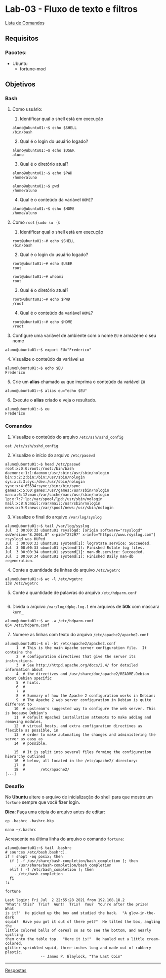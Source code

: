 # Lab-03 - Fluxo de texto e filtros

[Lista de Comandos](../comandos.md)

## Requisitos

### Pacotes:

- Ubuntu
    - fortune-mod

## Objetivos

### Bash

1. Como usuário:
    1. Identificar qual o shell está em execução

    ```
    aluno@ubuntu01:~$ echo $SHELL
    /bin/bash
    ```

    2. Qual é o login do usuário logado?

    ```
    aluno@ubuntu01:~$ echo $USER
    aluno
    ```

    3. Qual é o diretório atual?

    ```
    aluno@ubuntu01:~$ echo $PWD
    /home/aluno

    aluno@ubuntu01:~$ pwd
    /home/aluno
    ```

    4. Qual é o conteúdo da variável `HOME`?

    ```
    aluno@ubuntu01:~$ echo $HOME
    /home/aluno
    ```

2. Como `root` (`sudo su -`):
    1. Identificar qual o shell está em execução

    ```
    root@ubuntu01:~# echo $SHELL
    /bin/bash
    ```

    2. Qual é o login do usuário logado?

    ```
    root@ubuntu01:~# echo $USER
    root

    root@ubuntu01:~# whoami
    root
    ```

    3. Qual é o diretório atual?

    ```
    root@ubuntu01:~# echo $PWD
    /root
    ```

    4. Qual é o conteúdo da variável `HOME`?

    ```
    root@ubuntu01:~# echo $HOME
    /root
    ```

3. Configure uma variável de ambiente com o nome `EU` e armazene o seu nome

```
aluno@ubuntu01:~$ export EU="Frederico"
```

4. Visualize o conteúdo da variável `EU`

```
aluno@ubuntu01:~$ echo $EU
Frederico

```

5. Crie um __alias__ chamado `eu` que imprima o conteúdo da variável `EU`

```
aluno@ubuntu01:~$ alias eu="echo $EU"
```

6. Execute o __alias__ criado e veja o resultado.

```
aluno@ubuntu01:~$ eu
Frederico
```

### Comandos

1. Visualize o conteúdo do arquivo `/etc/ssh/sshd_config`

```
cat /etc/ssh/sshd_config
```

2. Visualize o início do arquivo `/etc/passwd`

```
aluno@ubuntu01:~$ head /etc/passwd
root:x:0:0:root:/root:/bin/bash
daemon:x:1:1:daemon:/usr/sbin:/usr/sbin/nologin
bin:x:2:2:bin:/bin:/usr/sbin/nologin
sys:x:3:3:sys:/dev:/usr/sbin/nologin
sync:x:4:65534:sync:/bin:/bin/sync
games:x:5:60:games:/usr/games:/usr/sbin/nologin
man:x:6:12:man:/var/cache/man:/usr/sbin/nologin
lp:x:7:7:lp:/var/spool/lpd:/usr/sbin/nologin
mail:x:8:8:mail:/var/mail:/usr/sbin/nologin
news:x:9:9:news:/var/spool/news:/usr/sbin/nologin
```

3. Visualize o final do arquivo `/var/log/syslog`

```
aluno@ubuntu01:~$ tail /var/log/syslog
Jul  3 00:00:33 ubuntu01 rsyslogd: [origin software="rsyslogd" swVersion="8.2001.0" x-pid="27297" x-info="https://www.rsyslog.com"] rsyslogd was HUPed
Jul  3 00:00:33 ubuntu01 systemd[1]: logrotate.service: Succeeded.
Jul  3 00:00:33 ubuntu01 systemd[1]: Finished Rotate log files.
Jul  3 00:00:34 ubuntu01 systemd[1]: man-db.service: Succeeded.
Jul  3 00:00:34 ubuntu01 systemd[1]: Finished Daily man-db regeneration.

```

4. Conte a quantidade de linhas do arquivo `/etc/wgetrc`

```
aluno@ubuntu01:~$ wc -l /etc/wgetrc
138 /etc/wgetrc
```

5. Conte a quantidade de palavras do arquivo `/etc/hdparm.conf`

```

```

6. Divida o arquivo `/var/log/dpkg.log.1` em arquivos de **50k** com máscara `kern_`

```
aluno@ubuntu01:~$ wc -w /etc/hdparm.conf
854 /etc/hdparm.conf

```

7. Numere as linhas com texto do arquivo `/etc/apache2/apache2.conf`

```
aluno@ubuntu01:~$ nl -bt /etc/apache2/apache2.conf
     1  # This is the main Apache server configuration file.  It contains the
     2  # configuration directives that give the server its instructions.
     3  # See http://httpd.apache.org/docs/2.4/ for detailed information about
     4  # the directives and /usr/share/doc/apache2/README.Debian about Debian specific
     5  # hints.
     6  #
     7  #
     8  # Summary of how the Apache 2 configuration works in Debian:
     9  # The Apache 2 web server configuration in Debian is quite different to
    10  # upstream's suggested way to configure the web server. This is because Debian's
    11  # default Apache2 installation attempts to make adding and removing modules,
    12  # virtual hosts, and extra configuration directives as flexible as possible, in
    13  # order to make automating the changes and administering the server as easy as
    14  # possible.

    15  # It is split into several files forming the configuration hierarchy outlined
    16  # below, all located in the /etc/apache2/ directory:
    17  #
    18  #       /etc/apache2/
[...]
```



### Desafio

No **Ubuntu** altere o arquivo de inicialização do shell para que mostre um `fortune` sempre que você fizer login.

**Dica**: Faça uma cópia do arquivo antes de editar:

```
cp .bashrc .bashrc.bkp
```


```
nano ~/.bashrc
```

Acrescente na última linha do arquivo o comando `fortune`:

```
aluno@ubuntu01:~$ tail .bashrc
# sources /etc/bash.bashrc).
if ! shopt -oq posix; then
  if [ -f /usr/share/bash-completion/bash_completion ]; then
    . /usr/share/bash-completion/bash_completion
  elif [ -f /etc/bash_completion ]; then
    . /etc/bash_completion
  fi
fi

fortune
```

```
Last login: Fri Jul  2 22:55:28 2021 from 192.168.18.2
"What's this?  Trix?  Aunt!  Trix?  You?  You're after the prize!  What
is it?"  He picked up the box and studied the back.  "A glow-in-the-dark
squid!  Have you got it out of there yet?"  He tilted the box, angling the
little colored balls of cereal so as to see the bottom, and nearly spilling
them onto the table top.  "Here it is!"  He hauled out a little cream-colored,
glitter-sprinkled squid, three-inches long and made out of rubbery plastic.
                -- James P. Blaylock, "The Last Coin"
```

------------
[Respostas](respostas.md)

